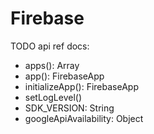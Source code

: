 # Firebase

TODO api ref docs:

 - apps(): Array<FirebaseApp>
 - app(): FirebaseApp
 - initializeApp(): FirebaseApp
 - setLogLevel()
 - SDK_VERSION: String
 - googleApiAvailability: Object
